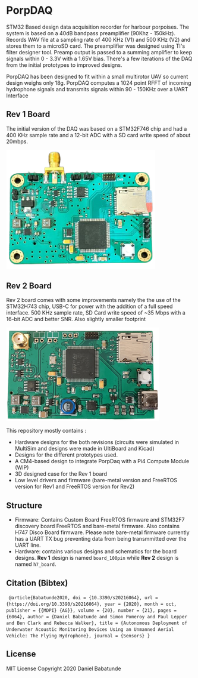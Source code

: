 # PorpDAQ
STM32 Based design data acquisition recorder for harbour porpoises. The system is based on a 40dB bandpass preamplifier (90Khz - 150kHz). Records WAV file at a sampling rate of 400 KHz (V1) and 500 KHz (V2) and stores them to a microSD card. The preamplifier was designed using TI's filter designer tool. Preamp output is passed to a summing amplifier to keep signals within 0 - 3.3V with a 1.65V bias. There's a few iterations of the DAQ from the initial prototypes to improved designs. 

PorpDAQ has been designed to fit within a small multirotor UAV so current design weighs only 18g. PorpDAQ computes a 1024 point RFFT of incoming hydrophone signals and transmits signals within 90 - 150KHz over a UART Interface

## Rev 1 Board                         

The initial version of the DAQ was based on a STM32F746 chip and had a 400 KHz sample rate and a 12-bit ADC with a SD card write speed of about 20mbps. 

<p align="left">
<img src="img/PorpDAQ_final.png" width = 400 />
</p>



## Rev 2 Board

Rev 2 board comes with some improvements namely the the use of the STM32H743 chip, USB-C for power with the addition of a full speed interface. 500 KHz sample rate, SD Card write speed of ~35 Mbps with a 16-bit ADC and better SNR. Also slightly smaller footprint 
<br />
<p align="left">
<img src="img/PorpDAQ_H7.png" width = 410 />
</p>

This repository mostly contains :
   - Hardware designs for the both revisions (circuits were simulated in MultiSim and designs were made in UltiBoard and Kicad)
   - Designs for the  different prototypes used.
   - A CM4-based design to integrate PorpDaq with a Pi4 Compute Module (WIP)
   - 3D designed case for the Rev 1 board 
   - Low level drivers and firmware (bare-metal version and FreeRTOS version for Rev1 and FreeRTOS version for Rev2)

## Structure
 - Firmware: Contains Custom Board FreeRTOS firmware and STM32F7 discovery board FreeRTOS and bare-metal firmware. Also contains H747 Disco Board firmware.  Please note bare-metal firmware currently has a UART TX bug preventing data from being transmmitted over the UART line.
 - Hardware: contains various designs and schematics for the board designs. **Rev 1** design is named `board_100pin` while  **Rev 2** design is named `h7_board`. 

 ## Citation (Bibtex)

` @article{Babatunde2020,
  doi = {10.3390/s20216064},
  url = {https://doi.org/10.3390/s20216064},
  year = {2020},
  month = oct,
  publisher = {{MDPI} {AG}},
  volume = {20},
  number = {21},
  pages = {6064},
  author = {Daniel Babatunde and Simon Pomeroy and Paul Lepper and Ben Clark and Rebecca Walker},
  title = {Autonomous Deployment of Underwater Acoustic Monitoring Devices Using an Unmanned Aerial Vehicle: The Flying Hydrophone},
  journal = {Sensors}
}`


## License
  MIT License Copyright 2020 Daniel Babatunde

